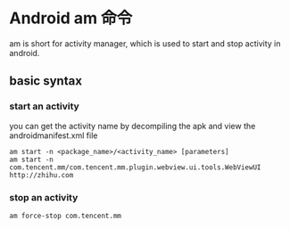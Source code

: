 # Android am 命令

<!--
ID: 8cf83263-a393-4609-bcb5-73db47607d0e
Status: publish
Date: 2017-06-03T15:36:00
Modified: 2017-06-03T15:36:00
wp_id: 523
-->

am is short for activity manager, which is used to start and stop activity in android.

## basic syntax

### start an activity

you can get the activity name by decompiling the apk and view the androidmanifest.xml file

```
am start -n <package_name>/<activity_name> [parameters]
am start -n com.tencent.mm/com.tencent.mm.plugin.webview.ui.tools.WebViewUI http://zhihu.com
```

### stop an activity

```
am force-stop com.tencent.mm
```